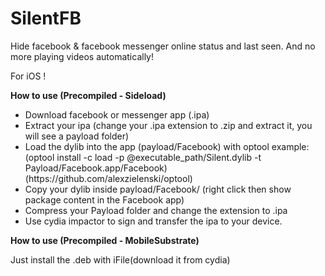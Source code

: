 # SilentFB
Hide facebook &amp; facebook messenger online status and last seen.
And no more playing videos automatically!

For iOS !

<b>How to use (Precompiled - Sideload)</b>

<ul>
<li>Download facebook or messenger app (.ipa)</li>
<li>Extract your ipa (change your .ipa extension to .zip and extract it, you will see a payload folder)</li>
<li>Load the dylib into the app (payload/Facebook) with optool example: (optool install -c load -p @executable_path/Silent.dylib -t Payload/Facebook.app/Facebook) (https://github.com/alexzielenski/optool)</li>
<li>Copy your dylib inside payload/Facebook/ (right click then show package content in the Facebook app)</li>
<li>Compress your Payload folder and change the extension to .ipa</li>
<li>Use cydia impactor to sign and transfer the ipa to your device.</li>

</ul>

<b>How to use (Precompiled - MobileSubstrate)</b>

Just install the .deb with iFile(download it from cydia)
